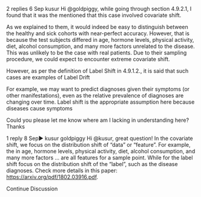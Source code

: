 

<!--
 * @version:
 * @Author:  StevenJokess https://github.com/StevenJokess
 * @Date: 2020-09-13 21:01:38
 * @LastEditors:  StevenJokess https://github.com/StevenJokess
 * @LastEditTime: 2020-09-13 21:01:50
 * @Description:http://preview.d2l.ai/d2l-en/master/chapter_multilayer-perceptrons/environment.html
 * @TODO::
 * @Reference:
-->

2 replies
6 Sep
kusur
Hi @goldpiggy, while going through section 4.9.2.1, I found that it was the mentioned that this case involved covariate shift.

As we explained to them, it would indeed be easy to distinguish between the healthy and sick cohorts with near-perfect accuracy. However, that is because the test subjects differed in age, hormone levels, physical activity, diet, alcohol consumption, and many more factors unrelated to the disease. This was unlikely to be the case with real patients. Due to their sampling procedure, we could expect to encounter extreme covariate shift.

However, as per the definition of Label Shift in 4.9.1.2., it is said that such cases are examples of Label Drift

For example, we may want to predict diagnoses given their symptoms (or other manifestations), even as the relative prevalence of diagnoses are changing over time. Label shift is the appropriate assumption here because diseases cause symptoms

Could you please let me know where am I lacking in understanding here? Thanks

1 reply
8 Sep▶ kusur
goldpiggy
Hi @kusur, great question! In the covariate shift, we focus on the distribution shift of “data” or “feature”. For example, the in age, hormone levels, physical activity, diet, alcohol consumption, and many more factors ... are all features for a sample point. While for the label shift focus on the distribution shift of the “label”, such as the disease diagnoses. Check more details in this paper: https://arxiv.org/pdf/1802.03916.pdf.

Continue Discussion
